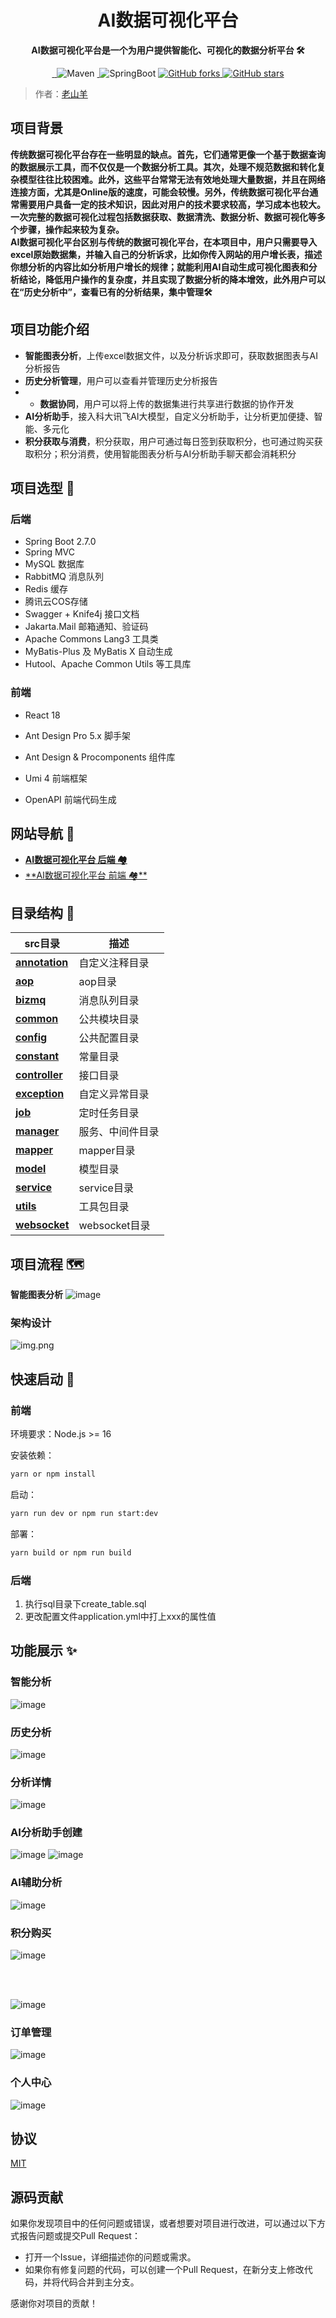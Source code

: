 <h1 align="center">AI数据可视化平台</h1>
<p align="center"><strong>AI数据可视化平台是一个为用户提供智能化、可视化的数据分析平台 🛠</strong></p>
<div align="center">
<a target="_blank" href="https://github.com/Hardork/hwqbi-backend">
    <img alt="" src="https://github.com/Hardork/hwqbi-backend/badge/star.svg?theme=gvp"/>
</a>
<a target="_blank" href="https://github.com/Hardork/hwqbi-backend">
    <img alt="" src="https://img.shields.io/github/stars/Hardork/hwqbi-backend.svg?style=social&label=Stars"/>
</a>
    <img alt="Maven" src="https://raster.shields.io/badge/Maven-3.8.1-red.svg"/>
<a target="_blank" href="https://www.oracle.com/technetwork/java/javase/downloads/index.html">
        <img alt="" src="https://img.shields.io/badge/JDK-1.8+-green.svg"/>
</a>
    <img alt="SpringBoot" src="https://raster.shields.io/badge/SpringBoot-2.7+-green.svg"/>
<a href="https://github.com/Hardork/hwqbi-backend" target="_blank">
    <img src='https://img.shields.io/github/forks/Hardork/hwqbi-backend' alt='GitHub forks' class="no-zoom">
</a>
<a href="https://github.com/Hardork/hwqbi-backend" target="_blank"><img src='https://img.shields.io/github/stars/Hardork/hwqbi-backend' alt='GitHub stars' class="no-zoom">
</a>
</div>

> 作者：[老山羊](https://github.com/Hardork)



## 项目背景
<strong>
传统数据可视化平台存在一些明显的缺点。首先，它们通常更像一个基于数据查询的数据展示工具，而不仅仅是一个数据分析工具。其次，处理不规范数据和转化复杂模型往往比较困难。此外，这些平台常常无法有效地处理大量数据，并且在网络连接方面，尤其是Online版的速度，可能会较慢。另外，传统数据可视化平台通常需要用户具备一定的技术知识，因此对用户的技术要求较高，学习成本也较大。一次完整的数据可视化过程包括数据获取、数据清洗、数据分析、数据可视化等多个步骤，操作起来较为复杂。</br>
AI数据可视化平台区别与传统的数据可视化平台，在本项目中，用户只需要导入excel原始数据集，并输入自己的分析诉求，比如你传入网站的用户增长表，描述你想分析的内容比如分析用户增长的规律；就能利用AI自动生成可视化图表和分析结论，降低用户操作的复杂度，并且实现了数据分析的降本增效，此外用户可以在“历史分析中”，查看已有的分析结果，集中管理🛠</strong>


## 项目功能介绍

- **智能图表分析**，上传excel数据文件，以及分析诉求即可，获取数据图表与AI分析报告
- **历史分析管理**，用户可以查看并管理历史分析报告
- - **数据协同**，用户可以将上传的数据集进行共享进行数据的协作开发
- **AI分析助手**，接入科大讯飞AI大模型，自定义分析助手，让分析更加便捷、智能、多元化
- **积分获取与消费**，积分获取，用户可通过每日签到获取积分，也可通过购买获取积分；积分消费，使用智能图表分析与AI分析助手聊天都会消耗积分


## 项目选型 🎯

### **后端**
- Spring Boot 2.7.0
- Spring MVC
- MySQL 数据库
- RabbitMQ 消息队列
- Redis 缓存
- 腾讯云COS存储
- Swagger + Knife4j 接口文档
- Jakarta.Mail 邮箱通知、验证码
- Apache Commons Lang3 工具类
- MyBatis-Plus 及 MyBatis X 自动生成
- Hutool、Apache Common Utils 等工具库

### 前端

- React 18

- Ant Design Pro 5.x 脚手架

- Ant Design & Procomponents 组件库

- Umi 4 前端框架

- OpenAPI 前端代码生成
## 网站导航 🧭

- [**AI数据可视化平台 后端 🏘️**](https://github.com/Hardork/hwqbi-backend)
- [**AI数据可视化平台 前端 🏘**️](https://github.com/Hardork/hwqbi-frontend)


## 目录结构 📑


| src目录                                                   | 描述          |
|---------------------------------------------------------|-------------|
| **[annotation](./src/main/java/com/hwq/bi/annotation)** | 自定义注释目录     |
| **[aop](./src/main/java/com/hwq/bi/aop)**               | aop目录       |
| **[bizmq](./src/main/java/com/hwq/bi/bizmq)**           | 消息队列目录      |
| **[common](./src/main/java/com/hwq/bi/common)**         | 公共模块目录      |
| **[config](./src/main/java/com/hwq/bi/config)**         | 公共配置目录      |
| **[constant](./src/main/java/com/hwq/bi/constant)**     | 常量目录        |
| **[controller](./src/main/java/com/hwq/bi/controller)** | 接口目录        |
| **[exception](./src/main/java/com/hwq/bi/exception)**  | 自定义异常目录     |
| **[job](./src/main/java/com/hwq/bi/job)**        | 定时任务目录      |
| **[manager](./src/main/java/com/hwq/bi/manager)**    | 服务、中间件目录    |
| **[mapper](./src/main/java/com/hwq/bi/mapper)**     | mapper目录    |
| **[model](./src/main/java/com/hwq/bi/model)**      | 模型目录        |
| **[service](./src/main/java/com/hwq/bi/service)**    | service目录   |
| **[utils](./src/main/java/com/hwq/bi/utils)**      | 工具包目录       |
| **[websocket](./src/main/java/com/hwq/bi/websocket)**  | websocket目录 |

## 项目流程 🗺️
**智能图表分析**
![image](https://github.com/Hardork/hwqbi-backend/assets/100034835/27376e7f-dab5-44c1-806f-4a142c4abcc2)

### 架构设计
![img.png](img/structure.png)

## 快速启动 🚀

### 前端

环境要求：Node.js >= 16

安装依赖：

```bash
yarn or npm install
```

启动：

```bash
yarn run dev or npm run start:dev
```

部署：

```bash
yarn build or npm run build
```

### 后端

1. 执行sql目录下create_table.sql
2. 更改配置文件application.yml中打上xxx的属性值



## 功能展示 ✨

### 智能分析

![image](https://github.com/Hardork/hwqbi-backend/assets/100034835/c2637e62-d95e-4a97-b43d-ef6c06508630)


### 历史分析
![image](https://github.com/Hardork/hwqbi-backend/assets/100034835/c68afbd2-dc99-44d6-9e01-493ef2a5c5a6)


### 分析详情
![image](https://github.com/Hardork/hwqbi-backend/assets/100034835/c03b92b8-9649-4ac3-b541-8651e0ab8249)


### AI分析助手创建
![image](https://github.com/Hardork/hwqbi-backend/assets/100034835/e8fb204e-dad8-429b-a33f-7e52e2be79e8)
![image](https://github.com/Hardork/hwqbi-backend/assets/100034835/b52b69ab-b6e8-42f2-b987-c828b8efeca7)



### AI辅助分析
![image](https://github.com/Hardork/hwqbi-backend/assets/100034835/14b8f4ac-633e-4285-925b-d5f9c5964cd2)



### 积分购买
![image](https://github.com/Hardork/hwqbi-backend/assets/100034835/8d2ca529-6118-47c3-bfcb-2256080d1116)

</br>
</br>

![image](https://github.com/Hardork/hwqbi-backend/assets/100034835/f9296fa4-09f8-4349-b87e-5f58a228117e)


### 订单管理
![image](https://github.com/Hardork/hwqbi-backend/assets/100034835/f3730ed7-54d2-4dd5-b101-39df645e6c4c)


### 个人中心
![image](https://github.com/Hardork/hwqbi-backend/assets/100034835/71c61edd-8e9c-47fe-b94b-d3322029cae5)


## 协议
[MIT](https://choosealicense.com/licenses/mit)

## 源码贡献
如果你发现项目中的任何问题或错误，或者想要对项目进行改进，可以通过以下方式报告问题或提交Pull Request：

- 打开一个Issue，详细描述你的问题或需求。
- 如果你有修复问题的代码，可以创建一个Pull Request，在新分支上修改代码，并将代码合并到主分支。

感谢你对项目的贡献！


